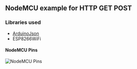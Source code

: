 ## NodeMCU example for HTTP GET POST

### Libraries used
- [ArduinoJson](https://arduinojson.org/)
- ESP8266WiFi


#### NodeMCU Pins

![NodeMCU Pins](http://modtronix.com.au/wp-content/uploads/esp-nodemcu-v1_pinouts_ll.jpg)